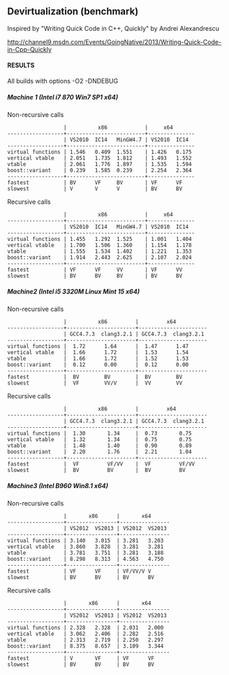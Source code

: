 ## Devirtualization (benchmark)

Inspired by "Writing Quick Code in C++, Quickly" by Andrei Alexandrescu

http://channel9.msdn.com/Events/GoingNative/2013/Writing-Quick-Code-in-Cpp-Quickly

#### RESULTS

All builds with options -O2 -DNDEBUG

##### Machine 1 (Intel i7 870 Win7 SP1 x64)

Non-recursive calls

                      |          x86            |     x64
    ------------------+-------------------------+---------------
                      | VS2010  IC14   MinGW4.7 | VS2010  IC14
    ------------------+-------------------------+---------------
    virtual functions | 1.546   0.409  1.551    | 1.426   0.175
    vertical vtable   | 2.051   1.735  1.812    | 1.493   1.552
    vtable            | 2.061   1.776  1.897    | 1.535   1.594
    boost::variant    | 0.239   1.585  0.239    | 2.254   2.364
    ------------------+-------------------------+---------------
    fastest           | BV      VF     BV       | VF      VF
    slowest           | V       V      V        | BV      BV

Recursive calls

                      |          x86            |     x64
    ------------------+-------------------------+---------------
                      | VS2010  IC14   MinGW4.7 | VS2010  IC14
    ------------------+-------------------------+---------------
    virtual functions | 1.455   1.292  1.525    | 1.001   1.404
    vertical vtable   | 1.700   1.506  1.360    | 1.154   1.178
    vtable            | 1.555   1.534  1.402    | 1.221   1.353
    boost::variant    | 1.914   2.443  2.625    | 2.107   2.024
    ------------------+-------------------------+---------------
    fastest           | VF      VF     VV       | VF      VV
    slowest           | BV      BV     BV       | BV      BV

##### Machine2 (Intel i5 3320M Linux Mint 15 x64)

Non-recursive calls

                      |          x86         |         x64
    ------------------+----------------------+----------------------
                      | GCC4.7.3  clang3.2.1 | GCC4.7.3  clang3.2.1
    ------------------+----------------------+----------------------
    virtual functions |  1.72      1.64      |  1.47      1.47
    vertical vtable   |  1.66      1.72      |  1.53      1.54
    vtable            |  1.66      1.72      |  1.52      1.53
    boost::variant    |  0.12      0.00      |  0.12      0.00
    ------------------+----------------------+----------------------
    fastest           |  BV        BV        |  BV        BV
    slowest           |  VF        VV/V      |  VV        VV

Recursive calls

                      |          x86         |         x64
    ------------------+----------------------+----------------------
                      | GCC4.7.3  clang3.2.1 | GCC4.7.3  clang3.2.1
    ------------------+----------------------+----------------------
    virtual functions |  1.30       1.34     |  0.73       0.75
    vertical vtable   |  1.32       1.34     |  0.75       0.75
    vtable            |  1.48       1.40     |  0.90       0.89
    boost::variant    |  2.20       1.76     |  2.21       1.04
    ------------------+----------------------+----------------------
    fastest           |  VF         VF/VV    |  VF         VF/VV
    slowest           |  BV         BV       |  BV         BV
    

##### Machine3 (Intel B960 Win8.1 x64)

Non-recursive calls

                      |       x86      |       x64
    ------------------+----------------+----------------
                      | VS2012  VS2013 | VS2012  VS2013
    ------------------+----------------+----------------
    virtual functions | 3.140   3.015  | 3.281   3.203
    vertical vtable   | 3.860   3.828  | 3.281   3.281
    vtable            | 3.781   3.751  | 3.281   3.188
    boost::variant    | 8.298   8.313  | 4.563   4.750
    ------------------+----------------+----------------
    fastest           | VF      VF     | VF/VV/V V
    slowest           | BV      BV     | BV      BV

Recursive calls

                      |       x86      |       x64
    ------------------+----------------+----------------
                      | VS2012  VS2013 | VS2012  VS2013
    ------------------+----------------+----------------
    virtual functions | 2.328   2.328  | 2.031   2.000
    vertical vtable   | 3.062   2.406  | 2.282   2.516
    vtable            | 2.313   2.719  | 2.250   2.297
    boost::variant    | 8.375   8.657  | 3.109   3.344
    ------------------+----------------+----------------
    fastest           | V       VF     | VF      VF
    slowest           | BV      BV     | BV      BV
